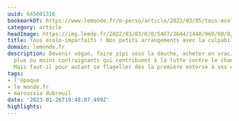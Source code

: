 ```yaml
---
uuid: 645601316
bookmarkOf: https://www.lemonde.fr/m-perso/article/2022/03/05/tous-ecolo-imparfaits-nos-petits-arrangements-avec-la-culpabilite-ecologique_6116228_4497916.html
category: article
headImage: https://img.lemde.fr/2022/03/03/0/0/5467/3644/1440/960/60/0/302c5f1_1646319320629-p750m2100688.jpeg
title: Tous écolo-imparfaits ! Nos petits arrangements avec la culpabilité écologique
domain: lemonde.fr
description: Devenir végan, faire pipi sous la douche, acheter en vrac… Des efforts
  plus ou moins contraignants qui contribuent à la lutte contre le changement climatique.
  Mais faut-il pour autant se flageller dès la première entorse à ses éco-principes ?
tags:
- l'époque
- le monde.fr
- maroussia dubreuil
date: '2023-01-26T19:48:07.499Z'
highlights: 
---
```



